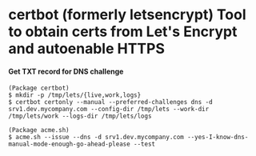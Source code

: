 certbot (formerly letsencrypt) Tool to obtain certs from Let's Encrypt and autoenable HTTPS
====

#### Get TXT record for DNS challenge
    (Package certbot)
    $ mkdir -p /tmp/lets/{live,work,logs}
    $ certbot certonly --manual --preferred-challenges dns -d srv1.dev.mycompany.com --config-dir /tmp/lets --work-dir /tmp/lets/work --logs-dir /tmp/lets/logs

    (Package acme.sh)
    $ acme.sh --issue --dns -d srv1.dev.mycompany.com --yes-I-know-dns-manual-mode-enough-go-ahead-please --test
